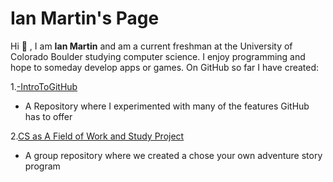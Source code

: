 # Ian Martin's Page
Hi :wave: , I am **Ian Martin** and am a current freshman at the University of Colorado Boulder studying computer science.
I enjoy programming and hope to someday develop apps or games.
On GitHub so far I have created:

1.[-IntroToGitHub](https://github.com/IanMartin110/-IntroToGitHub)
  - A Repository where I experimented with many of the features GitHub has to offer

2.[CS as A Field of Work and Study Project](https://github.com/HaydenLeovy/comp-sci-field-of-work-study)
  - A group repository where we created a chose your own adventure story program

